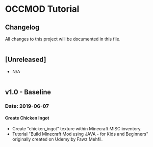 # OCCMOD Tutorial

## Changelog
All changes to this project will be documented in this file.
<br/><br/>

## [Unreleased]
* N/A
<br/><br/>

## v1.0 - Baseline
### Date: 2019-06-07
#### Create Chicken Ingot
* Create "chicken_ingot" texture within Minecraft MISC inventory.
* Tutorial "Build Minecraft Mod using JAVA - for Kids and Beginners" 
  originally created on Udemy by Fawz Mehfil.
<br/><br/>
